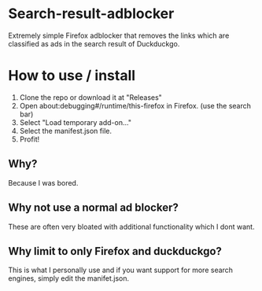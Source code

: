# Search-result-adblocker
Extremely simple Firefox adblocker that removes the links which are classified as ads in the search result of Duckduckgo. 

# How to use / install
1. Clone the repo or download it at "Releases"
2. Open about:debugging#/runtime/this-firefox in Firefox. (use the search bar)
3. Select "Load temporary add-on..."
4. Select the manifest.json file.
5. Profit!

## Why?
Because I was bored.

## Why not use a normal ad blocker?
These are often very bloated with additional functionality which I dont want.

## Why limit to only Firefox and duckduckgo?
This is what I personally use and if you want support for more search engines, simply edit the manifet.json.
